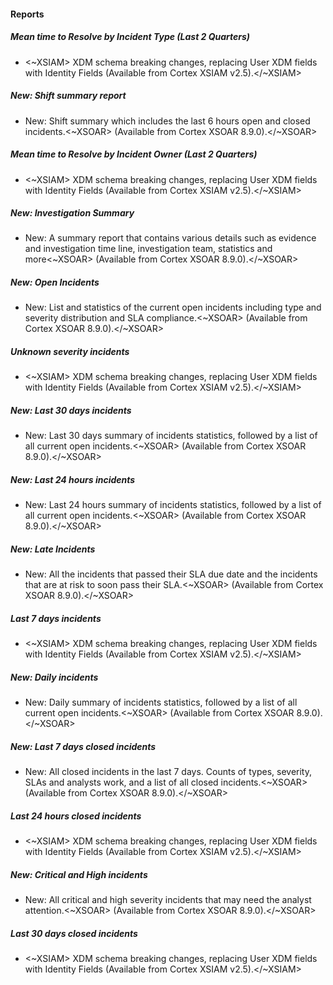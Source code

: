 
#### Reports

##### Mean time to Resolve by Incident Type (Last 2 Quarters)

-  <~XSIAM> XDM schema breaking changes, replacing User XDM fields with Identity Fields (Available from Cortex XSIAM v2.5).</~XSIAM>
##### New: Shift summary report

- New: Shift summary which includes the last 6 hours open and closed incidents.<~XSOAR> (Available from Cortex XSOAR 8.9.0).</~XSOAR>
##### Mean time to Resolve by Incident Owner (Last 2 Quarters)

-  <~XSIAM> XDM schema breaking changes, replacing User XDM fields with Identity Fields (Available from Cortex XSIAM v2.5).</~XSIAM>
##### New: Investigation Summary

- New: A summary report that contains various details such as evidence and investigation time line, investigation team, statistics and more<~XSOAR> (Available from Cortex XSOAR 8.9.0).</~XSOAR>
##### New: Open Incidents

- New: List and statistics of the current open incidents including type and severity distribution and SLA compliance.<~XSOAR> (Available from Cortex XSOAR 8.9.0).</~XSOAR>
##### Unknown severity incidents

-  <~XSIAM> XDM schema breaking changes, replacing User XDM fields with Identity Fields (Available from Cortex XSIAM v2.5).</~XSIAM>
##### New: Last 30 days incidents

- New: Last 30 days summary of incidents statistics, followed by a list of all current open incidents.<~XSOAR> (Available from Cortex XSOAR 8.9.0).</~XSOAR>
##### New: Last 24 hours incidents

- New: Last 24 hours summary of incidents statistics, followed by a list of all current open incidents.<~XSOAR> (Available from Cortex XSOAR 8.9.0).</~XSOAR>
##### New: Late Incidents

- New: All the incidents that passed their SLA due date and the incidents that are at risk to soon pass their SLA.<~XSOAR> (Available from Cortex XSOAR 8.9.0).</~XSOAR>
##### Last 7 days incidents

-  <~XSIAM> XDM schema breaking changes, replacing User XDM fields with Identity Fields (Available from Cortex XSIAM v2.5).</~XSIAM>
##### New: Daily incidents

- New: Daily summary of incidents statistics, followed by a list of all current open incidents.<~XSOAR> (Available from Cortex XSOAR 8.9.0).</~XSOAR>
##### New: Last 7 days closed incidents

- New: All closed incidents in the last 7 days. Counts of types, severity, SLAs and analysts work, and a list of all closed incidents.<~XSOAR> (Available from Cortex XSOAR 8.9.0).</~XSOAR>
##### Last 24 hours closed incidents

-  <~XSIAM> XDM schema breaking changes, replacing User XDM fields with Identity Fields (Available from Cortex XSIAM v2.5).</~XSIAM>
##### New: Critical and High incidents

- New: All critical and high severity incidents that may need the analyst attention.<~XSOAR> (Available from Cortex XSOAR 8.9.0).</~XSOAR>
##### Last 30 days closed incidents

-  <~XSIAM> XDM schema breaking changes, replacing User XDM fields with Identity Fields (Available from Cortex XSIAM v2.5).</~XSIAM>
